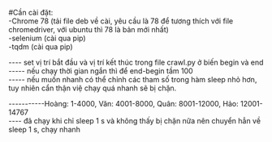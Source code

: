 #Cần cài đặt:<br>
-Chrome 78 (tải file deb về  cài, yêu cầu là 78 để tương thích với file chromedriver, với ubuntu thì 78 là bản mới nhất) <br>
-selenium (cài qua pip) <br>
-tqdm (cài qua pip) <br>


---- set vị trí bắt đầu và vị trí kết thúc trong file crawl.py ở biến begin và end <br>
----- nếu chạy thời gian ngắn thì để end-begin tầm 100<br>
----- nếu muốn nhanh có thể chỉnh các tham số trong hàm  sleep nhỏ hơn, tuy nhiên cẩn thận việ chạy quá nhanh sẽ bị chặn.<br>

-----------Hoàng: 1-4000, Văn: 4001-8000, Quân: 8001-12000, Hảo: 12001-14767<br>
---- đã  chạy khi chỉ sleep 1 s và không thấy bị chặn nữa nên chuyển hẳn về sleep 1 s, chạy nhanh 


